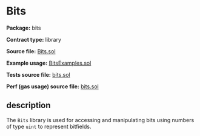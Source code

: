 # Bits

**Package:** bits

**Contract type:** library

**Source file:** [Bits.sol](../../src/bits/Bits.sol)

**Example usage:** [BitsExamples.sol](../../examples/bits/BitsExamples.sol)

**Tests source file:** [bits.sol](../../test/bits/bits.sol)

**Perf (gas usage) source file:** [bits.sol](../../perf/bits/bits.sol)

## description

The `Bits` library is used for accessing and manipulating bits using numbers of type `uint` to represent bitfields.